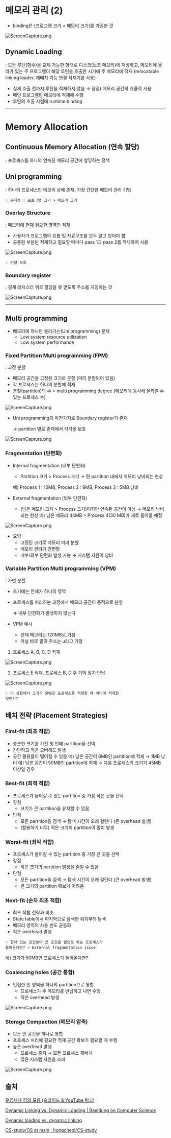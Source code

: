 # 메모리 관리 (2)

- binding은 (프로그램 크기 < 메모리 크기)를 가정한 것

![ScreenCapture.png](img/ScreenCapture.png)

## Dynamic Loading

: 모든 루틴(함수)을 교체 가능한 형태로 디스크(보조 메모리)에 저장하고, 메모리에 올라가 있는 주 프로그램이 해당 루틴을 호출한 시기에 주 메모리에 적재 (relocatable linking loader, 재배치 가능 연결 적재기를 사용)

- 실제 호출 전까지 루틴을 적재하지 않음 → 장점) 메모리 공간의 효율적 사용
- 메인 프로그램만 메모리에 적재해 수행
- 루틴의 호출 시점에 runtime binding

<hr/>

# Memory Allocation

## Continuous Memory Allocation (연속 할당)

: 프로세스를 하나의 연속된 메모리 공간에 할당하는 정책

## Uni programming

: 하나의 프로세스만 메모리 상에 존재, 가장 간단한 메모리 관리 기법

<code>💡 문제점 : 프로그램 크기 > 메모리 크기 </code>

### Overlay Structure

: 메모리에 현재 필요한 영역만 적재

- 사용자가 프로그램의 흐름 및 자료구조를 모두 알고 있어야 함
- 공통된 부분만 적재하고 필요할 때마다 pass 1과 pass 2를 적재하여 사용

![ScreenCapture.png](img/ScreenCapture%201.png)

<code>💡 커널 보호 </code>

### Boundary register

: 경계 레지스터 위로 할당을 못 받도록 주소를 지정하는 것

![ScreenCapture.png](img/ScreenCapture%202.png)

<hr/>

## Multi programming

- 메모리에 하나만 올라가는(Uni programming) 문제
  - Low system resource utilization
  - Low system performance

### Fixed Partition Multi programming (FPM)

: 고정 분할

- 메모리 공간을 고정된 크기로 분할 (미리 분할되어 있음)
- 각 프로세스는 하나의 분할에 적재
- 분할(partition)의 수 = multi programming degree (메모리에 동시에 올라갈 수 있는 프로세스 수)

![ScreenCapture.png](img/ScreenCapture%203.png)

- Uni programming과 마찬가지로 Boundary register가 존재

  → partition 별로 존재해서 각각을 보호

![ScreenCapture.png](img/ScreenCapture%204.png)

### Fragmentation (단편화)

- Internal fragmentation (내부 단편화)

  - Partition 크기 > Process 크기 → 한 partition 내에서 메모리 낭비되는 현상

  예) Process 1 : 10MB, Process 2 : 9MB, Process 3 : 5MB 낭비

- External fragmentation (외부 단편화)
  - (남은 메모리 크키 > Process 크기)이지만 연속된 공간이 아님 → 메모리 낭비되는 현상
  예) 남은 메모리 44MB > Process 4(30 MB)가 새로 들어올 예정

![ScreenCapture.png](img/ScreenCapture%205.png)

- 요약
  - 고정된 크기로 메모리 미리 분할
  - 메모리 관리가 간편함
  - 내부/외부 단편화 발생 가능 → 시스템 자원이 낭비

### Variable Partition Multi programming (VPM)

: 가변 분할

- 초기에는 전체가 하나의 영역
- 프로세스를 처리하는 과정에서 메모리 공간이 동적으로 분할

  ⇒ 내부 단편화가 발생하지 않는다

- VPM 예시
  - 전제 메모리는 120MB로 가정
  - 커널 바로 밑의 주소는 u라고 가정

1. 프로세스 A, B, C, D 적재

![ScreenCapture.png](img/ScreenCapture%206.png)

2. 프로세스 E 적재, 프로세스 B, D 주 기억 장치 반납

![ScreenCapture.png](img/ScreenCapture%207.png)

<code>💡 이 상황에서 크기가 5MB인 프로세스를 적재할 때 어디에 적재할 것인가? </code>

## 배치 전략 (Placement Strategies)

### First-fit (최초 적합)

- 충분한 크기를 가진 첫 번째 partition을 선택
- 간단하고 적은 오버헤드 발생
- 공간 활용률이 떨어질 수 있음
  예) 남은 공간이 6MB인 partition에 적재 → 1MB 낭비
  예) 남은 공간이 50MB인 partition에 적재 → 다음 프로세스의 크기가 45MB 이상일 경우

### Best-fit (최적 적합)

- 프로세스가 들어갈 수 있는 partition 중 가장 작은 곳을 선택
- 장점
  - 크기가 큰 partition을 유지할 수 있음
- 단점
  - 모든 partition을 검색 → 탐색 시간이 오래 걸린다 (큰 overhead 발생)
  - (활용하기 너무) 작은 크기의 partition이 많이 발생

### Worst-fit (최악 적합)

- 프로세스가 들어갈 수 있는 partition 중 가장 큰 곳을 선택
- 장점
  - 작은 크기의 partition 발생을 줄일 수 있음
- 단점
  - 모든 partition을 검색 → 탐색 시간이 오래 걸린다 (큰 overhead 발생)
  - 큰 크기의 partition 확보가 어려움

### Next-fit (순차 최초 적합)

- 최초 적합 전략과 비슷
- State table에서 마지막으로 탐색한 위치부터 탐색
- 메모리 영역의 사용 빈도 균등화
- 적은 overhead 발생

<code>💡 현재 있는 공간보다 큰 공간을 필요로 하는 프로세스가 들어온다면? → External fragmentation issue </code>

예) 크기가 50MB인 프로세스가 들어온다면?

### Coalescing holes (공간 통합)

- 인접한 빈 영역을 하나의 partition으로 통합
  - 프로세스가 주 메모리를 반납하고 나면 수행
  - 적은 overhead 발생

![ScreenCapture.png](img/ScreenCapture%208.png)

### Storage Compaction (메모리 압축)

- 모든 빈 공간을 하나로 통합
- 프로세스 처리에 필요한 적재 공간 확보가 필요할 때 수행
- 높은 overhead 발생
  - 프로세스 중지 → 모든 프로세스 재배치
  - 많은 시스템 자원을 소비

![ScreenCapture.png](img/ScreenCapture%209.png)

## 출처

[운영체제 강의 모음 (슬라이드 & YouTube 링크)](https://hpclab.tistory.com/1?category=887083)

[Dynamic Linking vs. Dynamic Loading | Baeldung on Computer Science](https://www.baeldung.com/cs/dynamic-linking-vs-dynamic-loading)

[Dynamic loading vs. dynamic linking](https://www.educative.io/answers/dynamic-loading-vs-dynamic-linking)

[CS-study/OS at main · hongcheol/CS-study](https://github.com/hongcheol/CS-study/tree/main/OS#주-메모리와-가상-메모리)
